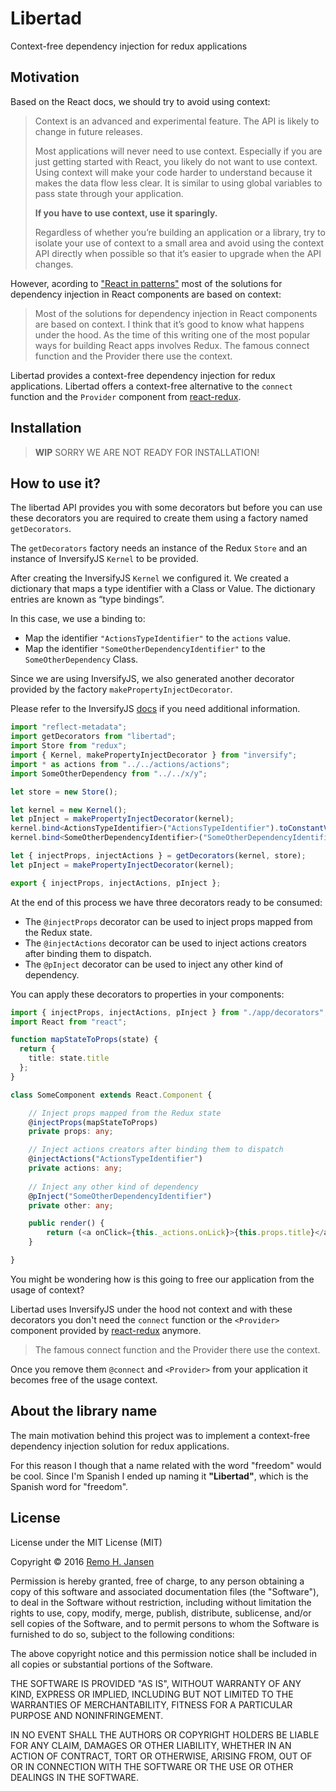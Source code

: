 # Libertad
Context-free dependency injection for redux applications

## Motivation
Based on the React docs, we should try to avoid using context:

>Context is an advanced and experimental feature. The API is likely to change in future releases.
>
>Most applications will never need to use context. Especially if you are just getting started with React, you likely do not want to use context. Using context will make your code harder to understand because it makes the data flow less clear. It is similar to using global variables to pass state through your application.
>
>**If you have to use context, use it sparingly.**
>
>Regardless of whether you’re building an application or a library, try to isolate your use of context to a small area and avoid using the context API directly when possible so that it’s easier to upgrade when the API changes.

However, acording to ["React in patterns"](https://github.com/krasimir/react-in-patterns) most of the solutions for dependency injection in React components are based on context:

> Most of the solutions for dependency injection in React components are based on context. I think that it’s good to know what happens under the hood. As the time of this writing one of the most popular ways for building React apps involves Redux. The famous connect function and the Provider there use the context.

Libertad provides a context-free dependency injection for redux applications. Libertad offers a context-free alternative to the `connect` function and the `Provider` component from [react-redux](https://github.com/reactjs/react-redux).

## Installation

> **WIP** SORRY WE ARE NOT READY FOR INSTALLATION!

## How to use it?

The libertad API provides you with some decorators but before you can use these
decorators you are required to create them using a factory named `getDecorators`.

The `getDecorators` factory needs an instance of the Redux `Store` and 
an instance of InversifyJS `Kernel` to be provided.

After creating the InversifyJS `Kernel` we configured it. 
We created a dictionary that maps a type identifier with a Class or Value. 
The dictionary entries are known as “type bindings”.

In this case, we use a binding to:

- Map the identifier `"ActionsTypeIdentifier"` to the `actions` value.
- Map the identifier `"SomeOtherDependencyIdentifier"` to the `SomeOtherDependency` Class.

Since we are using InversifyJS, we also generated another
decorator provided by the factory `makePropertyInjectDecorator`.

Please refer to the InversifyJS [docs](https://github.com/inversify/InversifyJS) if you need additional information.

```ts
import "reflect-metadata";
import getDecorators from "libertad";
import Store from "redux";
import { Kernel, makePropertyInjectDecorator } from "inversify";
import * as actions from "../../actions/actions";
import SomeOtherDependency from "../../x/y";

let store = new Store();

let kernel = new Kernel();
let pInject = makePropertyInjectDecorator(kernel);
kernel.bind<ActionsTypeIdentifier>("ActionsTypeIdentifier").toConstantValue(actions);
kernel.bind<SomeOtherDependencyIdentifier>("SomeOtherDependencyIdentifier").to(SomeOtherDependency);

let { injectProps, injectActions } = getDecorators(kernel, store);
let pInject = makePropertyInjectDecorator(kernel);

export { injectProps, injectActions, pInject };
```

At the end of this process we have three decorators ready to be consumed:

- The `@injectProps` decorator can be used to inject props mapped from the Redux state.
- The `@injectActions` decorator can be used to inject actions creators after binding them to dispatch.
- The `@pInject` decorator can be used to inject any other kind of dependency.

You can apply these decorators to properties in your components:

```ts
import { injectProps, injectActions, pInject } from "./app/decorators";
import React from "react";

function mapStateToProps(state) {
  return {
    title: state.title
  };
}

class SomeComponent extends React.Component {

    // Inject props mapped from the Redux state
    @injectProps(mapStateToProps)
    private props: any;

    // Inject actions creators after binding them to dispatch
    @injectActions("ActionsTypeIdentifier")
    private actions: any;
    
    // Inject any other kind of dependency
    @pInject("SomeOtherDependencyIdentifier")
    private other: any;

    public render() {
        return (<a onClick={this._actions.onLick}>{this.props.title}</a>);
    }

}
```

You might be wondering how is this going to free our application from
the usage of context?

Libertad uses InversifyJS under the hood not context and with these 
decorators you don't need the `connect` function or the `<Provider>` 
component provided by [react-redux](https://github.com/reactjs/react-redux) 
anymore.

> The famous connect function and the Provider there use the context.

Once you remove them `@connect` and `<Provider>` from your application it 
becomes free of the usage context.

## About the library name
The main motivation behind this project was to implement a 
context-free dependency injection solution for redux applications.

For this reason I though that a name related with the word "freedom"
would be cool. Since I'm Spanish I ended up naming it **"Libertad"**,
which is the Spanish word for "freedom".

## License

License under the MIT License (MIT)

Copyright © 2016 [Remo H. Jansen](http://www.remojansen.com)

Permission is hereby granted, free of charge, to any person obtaining a copy of this software and associated documentation files (the "Software"), to deal in the Software without restriction, including without limitation the rights to use, copy, modify, merge, publish, distribute, sublicense, and/or sell copies of the Software, and to permit persons to whom the Software is furnished to do so, subject to the following conditions:

The above copyright notice and this permission notice shall be included in all copies or substantial portions of the Software.

THE SOFTWARE IS PROVIDED "AS IS", WITHOUT WARRANTY OF ANY KIND, EXPRESS OR IMPLIED, INCLUDING BUT NOT LIMITED TO THE WARRANTIES OF MERCHANTABILITY, FITNESS FOR A PARTICULAR PURPOSE AND NONINFRINGEMENT. 

IN NO EVENT SHALL THE AUTHORS OR COPYRIGHT HOLDERS BE LIABLE FOR ANY CLAIM, DAMAGES OR OTHER LIABILITY, WHETHER IN AN ACTION OF CONTRACT, TORT OR OTHERWISE, ARISING FROM, OUT OF OR IN CONNECTION WITH THE SOFTWARE OR THE USE OR OTHER DEALINGS IN THE SOFTWARE.
